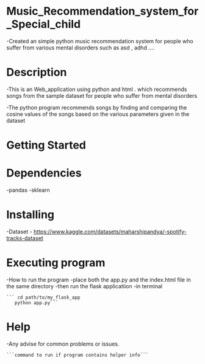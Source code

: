 # Music_Recommendation_system_for_Special_child
-Created an simple python music recommendation system for people who suffer from various mental disorders such as asd , adhd ....

# Description
-This is an Web_application using python and html . which recommends songs from the sample dataset for people who suffer from mental disorders

-The python program recommends songs by finding and comparing the cosine values of the songs based on the various parameters given in the dataset

# Getting Started
# Dependencies
-pandas
-sklearn
# Installing
-Dataset - https://www.kaggle.com/datasets/maharshipandya/-spotify-tracks-dataset
# Executing program
-How to run the program
-place both the app.py and the index.html file in the same directory
-then run the flask applicatiion
-in terminal
~~~
``` cd path/to/my_flask_app
   python app.py```
~~~

# Help
-Any advise for common problems or issues.
~~~
```command to run if program contains helper info```
~~~
